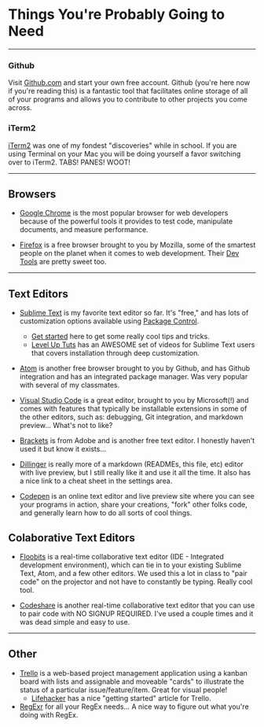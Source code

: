 # Things You're Probably Going to Need
***

### Github 
Visit [Github.com](https://github.com) and start your own free account. Github (you're here now if you're reading this) is a fantastic tool that facilitates online storage of all of your programs and allows you to contribute to other projects you come across. 

### iTerm2 
[iTerm2](https://www.iterm2.com/) was one of my fondest "discoveries" while in school. If you are using Terminal on your Mac you will be doing yourself a favor switching over to iTerm2. TABS! PANES! WOOT! 

*** 
## Browsers 
- [Google Chrome](https://www.google.com/chrome/) is the most popular browser for web developers because of the powerful tools it provides to test code, manipulate documents, and measure performance. 

- [Firefox](https://www.mozilla.org/en-US/firefox/new/) is a free browser brought to you by Mozilla, some of the smartest people on the planet when it comes to web development. Their [Dev Tools](https://developer.mozilla.org/en-US/docs/Tools) are pretty sweet too. 

*** 
## Text Editors
- [Sublime Text](https://www.sublimetext.com/) is my favorite text editor so far. It's "free," and has lots of customization options available using [Package Control](https://packagecontrol.io/). 
  - [Get started](https://scotch.io/bar-talk/best-of-sublime-text-3-features-plugins-and-settings) here to get some really cool tips and tricks. 
  - [Level Up Tuts](https://www.youtube.com/playlist?list=PLLnpHn493BHEYF4EX3sAhVG2rTqCvLnsP) has an AWESOME set of videos for Sublime Text users that covers installation through deep customization. 

- [Atom](https://atom.io/) is another free browser brought to you by Github, and has Github integration and has an integrated package manager. Was very popular with several of my classmates.

- [Visual Studio Code](https://code.visualstudio.com/) is a great editor, brought to you by Microsoft(!) and comes with features that typically be installable extensions in some of the other editors, such as: debugging, Git integration, and markdown preview... What's not to like?

- [Brackets](http://brackets.io/) is from Adobe and is another free text editor. I honestly haven't used it but know it exists...

- [Dillinger](http://dillinger.io/) is really more of a markdown (READMEs, this file, etc) editor with live preview, but I still really like it and use it all the time. It also has a nice link to a cheat sheet in the settings area.

- [Codepen](https://codepen.io) is an online text editor and live preview site where you can see your programs in action, share your creations, "fork" other folks code, and generally learn how to do all sorts of cool things.

## Colaborative Text Editors
- [Floobits](https://floobits.com) is a real-time collaborative text editor (IDE - Integrated development environment), which can tie in to your existing Sublime Text, Atom, and a few other editors. We used this a lot in class to "pair code" on the projector and not have to constantly be typing. Really cool tool.

- [Codeshare](https://codeshare.io/) is another real-time collaborative text editor that you can use to pair code with NO SIGNUP REQUIRED. I've used a couple times and it was dead simple and easy to use.

*** 
## Other  
- [Trello](https://trello.com) is a web-based project management application using a kanban board with lists and assignable and moveable "cards" to illustrate the status of a particular issue/feature/item. Great for visual people!  
  - [Lifehacker](http://lifehacker.com/how-to-use-trello-to-organize-your-entire-life-1683821040) has a nice "getting started" article for Trello.  
- [RegExr](http://regexr.com/) for all your RegEx needs... A nice way to figure out what you're doing with RegEx.
